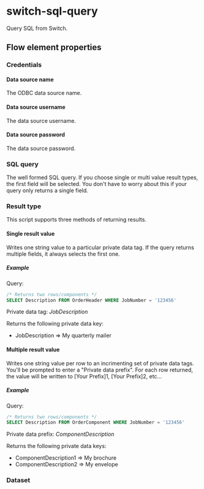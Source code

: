 # switch-sql-query
Query SQL from Switch.

## Flow element properties

### Credentials
#### Data source name
The ODBC data source name.
#### Data source username
The data source username.
#### Data source password
The data source password.

### SQL query
The well formed SQL query. If you choose single or multi value result types, the first field will be selected. You don't have to worry about this if your query only returns a single field.

### Result type
This script supports three methods of returning results.

#### Single result value
Writes one string value to a particular private data tag. If the query returns multiple fields, it always selects the first one.

##### Example
Query:
```sql
/* Returns two rows/components */
SELECT Description FROM OrderHeader WHERE JobNumber = '123456' 
```
Private data tag: _JobDescription_

Returns the following private data key:
- JobDescription => My quarterly mailer

#### Multiple result value
Writes one string value per row to an incrimenting set of private data tags. You'll be prompted to enter a "Private data prefix". For each row returned, the value will be written to [Your Prefix]1, [Your Prefix]2, etc...


##### Example
Query:
```sql
/* Returns two rows/components */
SELECT Description FROM OrderComponent WHERE JobNumber = '123456' 
```
Private data prefix: _ComponentDescription_

Returns the following private data keys:
- ComponentDescription1 => My brochure
- ComponentDescription2 => My envelope

### Dataset

